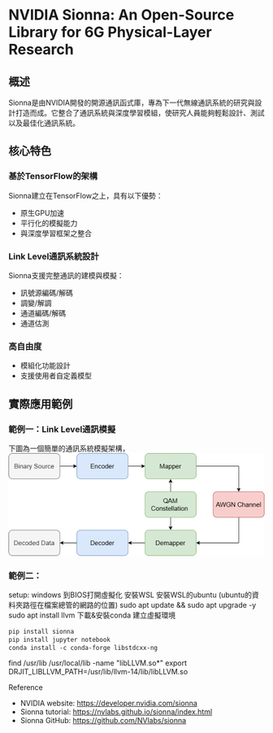 # NVIDIA Sionna: An Open-Source Library for 6G Physical-Layer Research

## 概述

Sionna是由NVIDIA開發的開源通訊函式庫，專為下一代無線通訊系統的研究與設計打造而成。它整合了通訊系統與深度學習模組，使研究人員能夠輕鬆設計、測試以及最佳化通訊系統。

## 核心特色

### 基於TensorFlow的架構

Sionna建立在TensorFlow之上，具有以下優勢：
- 原生GPU加速
- 平行化的模擬能力
- 與深度學習框架之整合

### Link Level通訊系統設計

Sionna支援完整通訊的建模與模擬：
- 訊號源編碼/解碼
- 調變/解調
- 通道編碼/解碼
- 通道估測

### 高自由度

- 模組化功能設計
- 支援使用者自定義模型



## 實際應用範例

### 範例一：Link Level通訊模擬
下圖為一個簡單的通訊系統模擬架構，
![sionna_simulate_basic_encode](fig/sionna_simulate_basic_encode.png)

### 範例二：





setup:
windows
到BIOS打開虛擬化
安裝WSL
安裝WSL的ubuntu
(ubuntu的資料夾路徑在檔案總管的網路的位置)
sudo apt update && sudo apt upgrade -y
sudo apt install llvm
下載&安裝conda
建立虛擬環境
```
pip install sionna
pip install jupyter notebook
conda install -c conda-forge libstdcxx-ng
```
find /usr/lib /usr/local/lib -name "libLLVM.so*"
export DRJIT_LIBLLVM_PATH=/usr/lib/llvm-14/lib/libLLVM.so




Reference
* NVIDIA website: https://developer.nvidia.com/sionna
* Sionna tutorial: https://nvlabs.github.io/sionna/index.html
* Sionna GitHub: https://github.com/NVlabs/sionna
